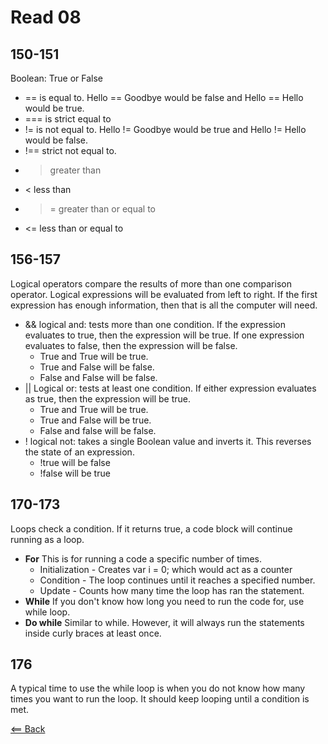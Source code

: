 # Read 08

## 150-151
Boolean: True or False
- == is equal to. Hello == Goodbye would be false and Hello == Hello would be true.
- === is strict equal to
- != is not equal to. Hello != Goodbye would be true and Hello != Hello would be false.
- !== strict not equal to.
- > greater than
- < less than
- >= greater than or equal to
- <= less than or equal to

## 156-157
Logical operators compare the results of more than one comparison operator. Logical expressions will be evaluated from left to right. If the first expression has enough information, then that is all the computer will need.
- && logical and: tests more than one condition. If the expression evaluates to true, then the expression will be true. If one expression evaluates to false, then the expression will be false. 
    + True and True will be true. 
    + True and False will be false.
    + False and False will be false.
- || Logical or: tests at least one condition. If either expression evaluates as true, then the expression will be true. 
    + True and True will be true.
    + True and False will be true.
    + False and false will be false.
- ! logical not: takes a single Boolean value and inverts it. This reverses the state of an expression.
    + !true will be false
    + !false will be true

## 170-173
Loops check a condition. If it returns true, a code block will continue running as a loop.
- **For** This is for running a code a specific number of times.
    + Initialization - Creates var i = 0; which would act as a counter
    + Condition - The loop continues until it reaches a specified number.
    + Update - Counts how many time the loop has ran the statement.
- **While** If you don't know how long you need to run the code for, use while loop.
- **Do while** Similar to while. However, it will always run the statements inside curly braces at least once.

## 176
A typical time to use the while loop is when you do not know how many times you want to run the loop. It should keep looping until a condition is met.

[<== Back](README.md)